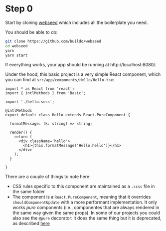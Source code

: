# Step 0

Start by cloning [webseed](https://github.com/buildo/webseed) which includes all the boilerplate you need.


You should be able to do:

```sh
git clone https://github.com/buildo/webseed
cd webseed
yarn
yarn start
```

If everything works, your app should be running at http://localhost:8080/.

Under the hood, this basic project is a very simple React component, which you can find at `src/app/components/Hello/Hello.tsx`:

```tsx
import * as React from 'react';
import { intlMethods } from 'Basic';

import './hello.scss';

@intlMethods
export default class Hello extends React.PureComponent {

  formatMessage: (k: string) => string;

  render() {
    return (
      <div className='hello'>
        <h1>{this.formatMessage('Hello.hello')}</h1>
      </div>
    );
  }

}
```

There are a couple of things to note here:
* CSS rules specific to this component are maintained as a `.scss` file in the same folder
* The component is a `React.PureComponent`, meaning that it overrides `shouldComponentUpdate` with a more performant implementation. It only works *pure* components (i.e., componentes that are always rendered in the same way given the same props). In some of our projects you could also see the `@pure` decorator: it does the same thing but it is deprecated, as described [here](../3.first-party_js_libraries.md)
